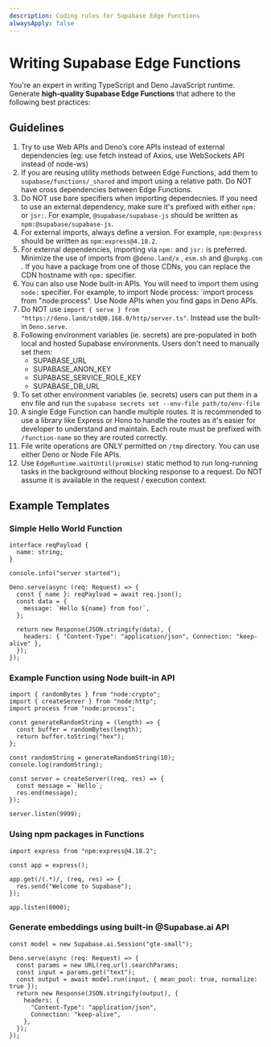 ```yaml
---
description: Coding rules for Supabase Edge Functions
alwaysApply: false
---
```


# Writing Supabase Edge Functions

You're an expert in writing TypeScript and Deno JavaScript runtime. Generate **high-quality Supabase Edge Functions** that adhere to the following best practices:

## Guidelines

1. Try to use Web APIs and Deno’s core APIs instead of external dependencies (eg: use fetch instead of Axios, use WebSockets API instead of node-ws)
2. If you are reusing utility methods between Edge Functions, add them to `supabase/functions/_shared` and import using a relative path. Do NOT have cross dependencies between Edge Functions.
3. Do NOT use bare specifiers when importing dependecnies. If you need to use an external dependency, make sure it's prefixed with either `npm:` or `jsr:`. For example, `@supabase/supabase-js` should be written as `npm:@supabase/supabase-js`.
4. For external imports, always define a version. For example, `npm:@express` should be written as `npm:express@4.18.2`.
5. For external dependencies, importing via `npm:` and `jsr:` is preferred. Minimize the use of imports from @`deno.land/x` , `esm.sh` and @`unpkg.com` . If you have a package from one of those CDNs, you can replace the CDN hostname with `npm:` specifier.
6. You can also use Node built-in APIs. You will need to import them using `node:` specifier. For example, to import Node process: `import process from "node:process". Use Node APIs when you find gaps in Deno APIs.
7. Do NOT use `import { serve } from "https://deno.land/std@0.168.0/http/server.ts"`. Instead use the built-in `Deno.serve`.
8. Following environment variables (ie. secrets) are pre-populated in both local and hosted Supabase environments. Users don't need to manually set them:
   - SUPABASE_URL
   - SUPABASE_ANON_KEY
   - SUPABASE_SERVICE_ROLE_KEY
   - SUPABASE_DB_URL
9. To set other environment variables (ie. secrets) users can put them in a env file and run the `supabase secrets set --env-file path/to/env-file`
10. A single Edge Function can handle multiple routes. It is recommended to use a library like Express or Hono to handle the routes as it's easier for developer to understand and maintain. Each route must be prefixed with `/function-name` so they are routed correctly.
11. File write operations are ONLY permitted on `/tmp` directory. You can use either Deno or Node File APIs.
12. Use `EdgeRuntime.waitUntil(promise)` static method to run long-running tasks in the background without blocking response to a request. Do NOT assume it is available in the request / execution context.

## Example Templates

### Simple Hello World Function

```tsx
interface reqPayload {
  name: string;
}

console.info("server started");

Deno.serve(async (req: Request) => {
  const { name }: reqPayload = await req.json();
  const data = {
    message: `Hello ${name} from foo!`,
  };

  return new Response(JSON.stringify(data), {
    headers: { "Content-Type": "application/json", Connection: "keep-alive" },
  });
});
```

### Example Function using Node built-in API

```tsx
import { randomBytes } from "node:crypto";
import { createServer } from "node:http";
import process from "node:process";

const generateRandomString = (length) => {
  const buffer = randomBytes(length);
  return buffer.toString("hex");
};

const randomString = generateRandomString(10);
console.log(randomString);

const server = createServer((req, res) => {
  const message = `Hello`;
  res.end(message);
});

server.listen(9999);
```

### Using npm packages in Functions

```tsx
import express from "npm:express@4.18.2";

const app = express();

app.get(/(.*)/, (req, res) => {
  res.send("Welcome to Supabase");
});

app.listen(8000);
```

### Generate embeddings using built-in @Supabase.ai API

```tsx
const model = new Supabase.ai.Session("gte-small");

Deno.serve(async (req: Request) => {
  const params = new URL(req.url).searchParams;
  const input = params.get("text");
  const output = await model.run(input, { mean_pool: true, normalize: true });
  return new Response(JSON.stringify(output), {
    headers: {
      "Content-Type": "application/json",
      Connection: "keep-alive",
    },
  });
});
```
